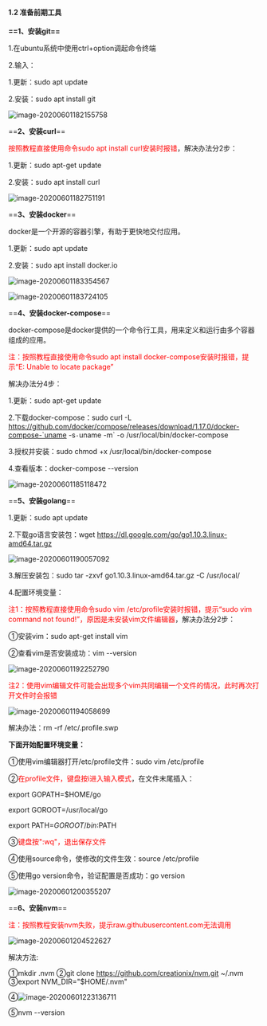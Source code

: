 #### 1.2 准备前期工具

**==1、安装git==**

1.在ubuntu系统中使用ctrl+option调起命令终端

2.输入：

1.更新：sudo apt update

2.安装：sudo apt install git

![image-20200601182155758](https://tva1.sinaimg.cn/large/007S8ZIlly1ggqp9cmggfj30z60sck14.jpg)

==**2、安装curl**==

<font color=red>按照教程直接使用命令sudo apt install curl安装时报错</font>，解决办法分2步：

1.更新：sudo apt-get update

2.安装：sudo apt install curl

![image-20200601182751191](https://tva1.sinaimg.cn/large/007S8ZIlly1ggqp9dmy0dj315g0ry10u.jpg)

==**3、安装docker**==

docker是一个开源的容器引擎，有助于更快地交付应用。

1.更新：sudo apt update

2.安装：sudo apt install docker.io

![image-20200601183354567](https://tva1.sinaimg.cn/large/007S8ZIlly1ggqp98kk7wj30tg0hoq8a.jpg)

![image-20200601183724105](https://tva1.sinaimg.cn/large/007S8ZIlly1ggqp992n9dj30jk03mjsd.jpg)

==**4、安装docker-compose**==

docker-compose是docker提供的一个命令行工具，用来定义和运行由多个容器组成的应用。

<font color=red>注：按照教程直接使用命令sudo apt install docker-compose安装时报错，提示“E: Unable to locate package”</font>

解决办法分4步：

1.更新：sudo apt-get update

2.下载docker-compose：sudo curl -L https://github.com/docker/compose/releases/download/1.17.0/docker-compose-`uname -s`-`uname -m` -o /usr/local/bin/docker-compose

3.授权并安装：sudo chmod +x /usr/local/bin/docker-compose

4.查看版本：docker-compose --version

![image-20200601185118472](https://tva1.sinaimg.cn/large/007S8ZIlly1ggqp9d37fpj30n6052q4k.jpg)

==**5、安装golang**==

1.更新：sudo apt update

2.下载go语言安装包：wget https://dl.google.com/go/go1.10.3.linux-amd64.tar.gz

![image-20200601190057092](https://tva1.sinaimg.cn/large/007S8ZIlly1ggqp9aeiwmj316u05i77a.jpg)

3.解压安装包：sudo tar -zxvf go1.10.3.linux-amd64.tar.gz -C /usr/local/

4.配置环境变量：

<font color=red>注1：按照教程直接使用命令sudo vim /etc/profile安装时报错，提示“sudo vim command not found!”，原因是未安装vim文件编辑器</font>，解决办法分2步：

①安装vim：sudo apt-get install vim

②查看vim是否安装成功：vim --version

![image-20200601192252790](https://tva1.sinaimg.cn/large/007S8ZIlly1ggqp9b7u4wj30us094jua.jpg)

<font color=red>注2：使用vim编辑文件可能会出现多个vim共同编辑一个文件的情况，此时再次打开文件时会报错</font>

![image-20200601194058699](https://tva1.sinaimg.cn/large/007S8ZIlly1ggqp9c6g70j30rk0d0tc3.jpg)

解决办法：rm -rf /etc/.profile.swp



**下面开始配置环境变量：**

①使用vim编辑器打开/etc/profile文件：sudo vim /etc/profile

②<font color=red>在profile文件，键盘按i进入输入模式</font>，在文件末尾插入：

export GOPATH=$HOME/go

export GOROOT=/usr/local/go

export PATH=$GOROOT/bin:$PATH

③<font color=red>键盘按":wq"，退出保存文件</font>

④使用source命令，使修改的文件生效：source /etc/profile

⑤使用go version命令，验证配置是否成功：go version

![image-20200601200355207](https://tva1.sinaimg.cn/large/007S8ZIlly1ggqp99yelbj30lu046jsm.jpg)



==**6、安装nvm**==

<font color=red>注：按照教程安装nvm失败，提示raw.githubusercontent.com无法调用</font>

![image-20200601204522627](https://tva1.sinaimg.cn/large/007S8ZIlly1ggqp9auo80j315407iwhf.jpg)

解决方法:

①mkdir .nvm
②git clone https://github.com/creationix/nvm.git ~/.nvm 
③export NVM_DIR="$HOME/.nvm"

④![image-20200601223136711](https://tva1.sinaimg.cn/large/007S8ZIlly1ggqp9bqb4tj30ja0163ym.jpg)

⑤nvm  --version


